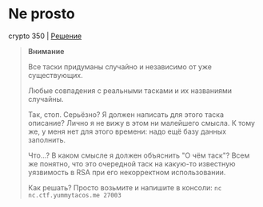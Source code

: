 # Ne prosto

crypto 350 | [Решение](WRITEUP.md)

> **Внимание**
>
> Все таски придуманы случайно и независимо от уже существующих.
>
> Любые совпадения с реальными тасками и их названиями случайны.
>
> Так, стоп. Серьёзно? Я должен написать для этого таска описание? Лично я не вижу в этом ни 
> малейшего смысла. К тому же, у меня нет для этого времени: надо ещё базу данных заполнить.
>
> Что...? В каком смысле я должен объяснить "О чём таск"? Всем же понятно, что это очередной таск на
> какую-то известную уязвимость в RSA при его некорректном использовании.
>
> Как решать? Просто возьмите и напишите в консоли: `nc nc.ctf.yummytacos.me 27003`
